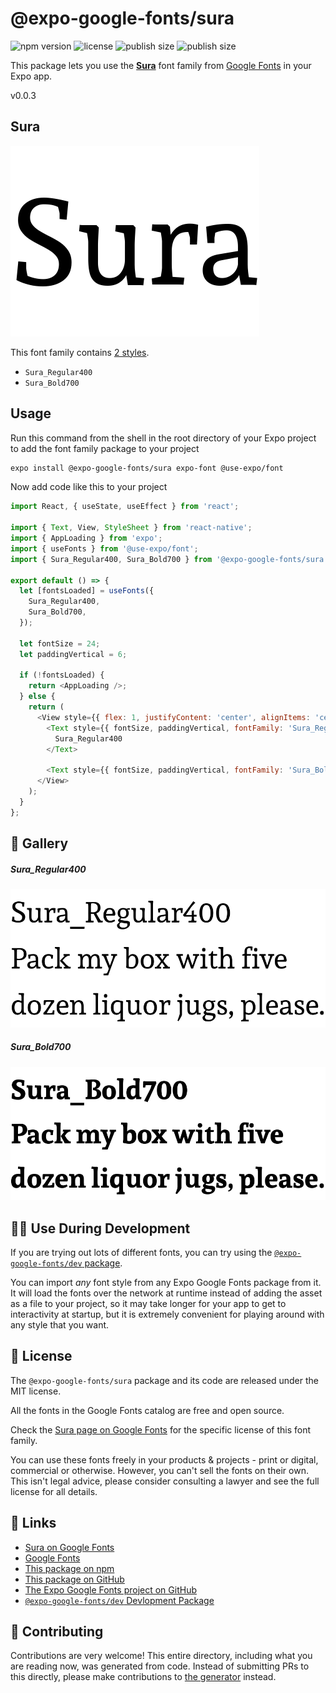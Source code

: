 # @expo-google-fonts/sura

![npm version](https://flat.badgen.net/npm/v/@expo-google-fonts/sura)
![license](https://flat.badgen.net/github/license/expo/google-fonts)
![publish size](https://flat.badgen.net/packagephobia/install/@expo-google-fonts/sura)
![publish size](https://flat.badgen.net/packagephobia/publish/@expo-google-fonts/sura)

This package lets you use the [**Sura**](https://fonts.google.com/specimen/Sura) font family from [Google Fonts](https://fonts.google.com/) in your Expo app.

v0.0.3

## Sura

![Sura](./font-family.png)

This font family contains [2 styles](#-gallery).

- `Sura_Regular400`
- `Sura_Bold700`

## Usage

Run this command from the shell in the root directory of your Expo project to add the font family package to your project
```sh
expo install @expo-google-fonts/sura expo-font @use-expo/font
```

Now add code like this to your project
```js
import React, { useState, useEffect } from 'react';

import { Text, View, StyleSheet } from 'react-native';
import { AppLoading } from 'expo';
import { useFonts } from '@use-expo/font';
import { Sura_Regular400, Sura_Bold700 } from '@expo-google-fonts/sura';

export default () => {
  let [fontsLoaded] = useFonts({
    Sura_Regular400,
    Sura_Bold700,
  });

  let fontSize = 24;
  let paddingVertical = 6;

  if (!fontsLoaded) {
    return <AppLoading />;
  } else {
    return (
      <View style={{ flex: 1, justifyContent: 'center', alignItems: 'center' }}>
        <Text style={{ fontSize, paddingVertical, fontFamily: 'Sura_Regular400' }}>
          Sura_Regular400
        </Text>

        <Text style={{ fontSize, paddingVertical, fontFamily: 'Sura_Bold700' }}>Sura_Bold700</Text>
      </View>
    );
  }
};

```

## 🔡 Gallery

##### Sura_Regular400
![Sura_Regular400](./701cc1c8fa22221123e6045f90d0db8d42edadf3b831862ce801b57bb14ac1b1.ttf.png)

##### Sura_Bold700
![Sura_Bold700](./a88482ddb9067b01125775fc0f780c4b615bc72ad86cbec920ee03b2756d8d90.ttf.png)


## 👩‍💻 Use During Development

If you are trying out lots of different fonts, you can try using the [`@expo-google-fonts/dev` package](https://github.com/expo/google-fonts/tree/master/font-packages/dev#readme).

You can import *any* font style from any Expo Google Fonts package from it. It will load the fonts
over the network at runtime instead of adding the asset as a file to your project, so it may take longer
for your app to get to interactivity at startup, but it is extremely convenient
for playing around with any style that you want.

## 📖 License

The `@expo-google-fonts/sura` package and its code are released under the MIT license.

All the fonts in the Google Fonts catalog are free and open source.

Check the [Sura page on Google Fonts](https://fonts.google.com/specimen/Sura) for the specific license of this font family.

You can use these fonts freely in your products & projects - print or digital, commercial or otherwise. However, you can't sell the fonts on their own. This isn't legal advice, please consider consulting a lawyer and see the full license for all details.

## 🔗 Links

- [Sura on Google Fonts](https://fonts.google.com/specimen/Sura)
- [Google Fonts](https://fonts.google.com/)
- [This package on npm](https://www.npmjs.com/package/@expo-google-fonts/sura)
- [This package on GitHub](https://github.com/expo/google-fonts/tree/master/font-packages/sura)
- [The Expo Google Fonts project on GitHub](https://github.com/expo/google-fonts)
- [`@expo-google-fonts/dev` Devlopment Package](https://github.com/expo/google-fonts/tree/master/font-packages/dev)


## 🤝 Contributing

Contributions are very welcome! This entire directory, including what you are reading now, was generated from code. Instead of submitting PRs to this directly, please make contributions to [the generator](https://github.com/expo/google-fonts/tree/master/packages/generator) instead.
